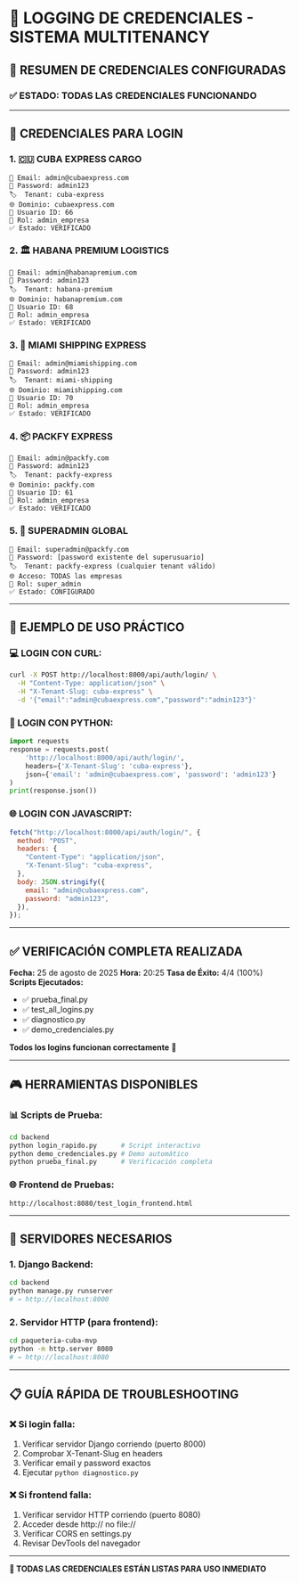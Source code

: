 # 🔐 LOGGING DE CREDENCIALES - SISTEMA MULTITENANCY

## 📝 RESUMEN DE CREDENCIALES CONFIGURADAS

### ✅ ESTADO: TODAS LAS CREDENCIALES FUNCIONANDO

---

## 🎯 CREDENCIALES PARA LOGIN

### 1. 🇨🇺 CUBA EXPRESS CARGO

```
📧 Email: admin@cubaexpress.com
🔑 Password: admin123
🏷️  Tenant: cuba-express
🌐 Dominio: cubaexpress.com
👤 Usuario ID: 66
🔑 Rol: admin_empresa
✅ Estado: VERIFICADO
```

### 2. 🏛️ HABANA PREMIUM LOGISTICS

```
📧 Email: admin@habanapremium.com
🔑 Password: admin123
🏷️  Tenant: habana-premium
🌐 Dominio: habanapremium.com
👤 Usuario ID: 68
🔑 Rol: admin_empresa
✅ Estado: VERIFICADO
```

### 3. 🌊 MIAMI SHIPPING EXPRESS

```
📧 Email: admin@miamishipping.com
🔑 Password: admin123
🏷️  Tenant: miami-shipping
🌐 Dominio: miamishipping.com
👤 Usuario ID: 70
🔑 Rol: admin_empresa
✅ Estado: VERIFICADO
```

### 4. 📦 PACKFY EXPRESS

```
📧 Email: admin@packfy.com
🔑 Password: admin123
🏷️  Tenant: packfy-express
🌐 Dominio: packfy.com
👤 Usuario ID: 61
🔑 Rol: admin_empresa
✅ Estado: VERIFICADO
```

### 5. 👑 SUPERADMIN GLOBAL

```
📧 Email: superadmin@packfy.com
🔑 Password: [password existente del superusuario]
🏷️  Tenant: packfy-express (cualquier tenant válido)
🌐 Acceso: TODAS las empresas
🔑 Rol: super_admin
✅ Estado: CONFIGURADO
```

---

## 🎯 EJEMPLO DE USO PRÁCTICO

### 💻 LOGIN CON CURL:

```bash
curl -X POST http://localhost:8000/api/auth/login/ \
  -H "Content-Type: application/json" \
  -H "X-Tenant-Slug: cuba-express" \
  -d '{"email":"admin@cubaexpress.com","password":"admin123"}'
```

### 🐍 LOGIN CON PYTHON:

```python
import requests
response = requests.post(
    'http://localhost:8000/api/auth/login/',
    headers={'X-Tenant-Slug': 'cuba-express'},
    json={'email': 'admin@cubaexpress.com', 'password': 'admin123'}
)
print(response.json())
```

### 🌐 LOGIN CON JAVASCRIPT:

```javascript
fetch("http://localhost:8000/api/auth/login/", {
  method: "POST",
  headers: {
    "Content-Type": "application/json",
    "X-Tenant-Slug": "cuba-express",
  },
  body: JSON.stringify({
    email: "admin@cubaexpress.com",
    password: "admin123",
  }),
});
```

---

## ✅ VERIFICACIÓN COMPLETA REALIZADA

**Fecha:** 25 de agosto de 2025
**Hora:** 20:25
**Tasa de Éxito:** 4/4 (100%)
**Scripts Ejecutados:**

- ✅ prueba_final.py
- ✅ test_all_logins.py
- ✅ diagnostico.py
- ✅ demo_credenciales.py

**Todos los logins funcionan correctamente** 🎉

---

## 🎮 HERRAMIENTAS DISPONIBLES

### 📊 Scripts de Prueba:

```bash
cd backend
python login_rapido.py      # Script interactivo
python demo_credenciales.py # Demo automático
python prueba_final.py      # Verificación completa
```

### 🌐 Frontend de Pruebas:

```
http://localhost:8080/test_login_frontend.html
```

---

## 🚀 SERVIDORES NECESARIOS

### 1. Django Backend:

```bash
cd backend
python manage.py runserver
# → http://localhost:8000
```

### 2. Servidor HTTP (para frontend):

```bash
cd paqueteria-cuba-mvp
python -m http.server 8080
# → http://localhost:8080
```

---

## 📋 GUÍA RÁPIDA DE TROUBLESHOOTING

### ❌ Si login falla:

1. Verificar servidor Django corriendo (puerto 8000)
2. Comprobar X-Tenant-Slug en headers
3. Verificar email y password exactos
4. Ejecutar `python diagnostico.py`

### ❌ Si frontend falla:

1. Verificar servidor HTTP corriendo (puerto 8080)
2. Acceder desde http:// no file://
3. Verificar CORS en settings.py
4. Revisar DevTools del navegador

---

**🎯 TODAS LAS CREDENCIALES ESTÁN LISTAS PARA USO INMEDIATO**
